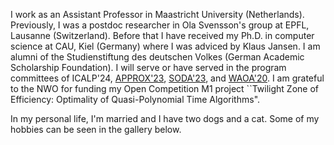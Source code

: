 I work as an Assistant Professor in Maastricht University (Netherlands).
Previously, I was a postdoc researcher in Ola Svensson's group at EPFL, Lausanne (Switzerland).
Before that I have received my Ph.D. in computer science at CAU, Kiel (Germany) where I was
adviced by Klaus Jansen. I am alumni of the Studienstiftung des deutschen Volkes (German Academic Scholarship Foundation).
I will serve or have served in the program committees of ICALP'24, [APPROX'23](https://approxconference.wordpress.com/), [SODA'23](https://www.siam.org/conferences/cm/conference/soda23), and [WAOA'20](http://algo2020.di.unipi.it/WAOA2020/).
I am grateful to the NWO for funding my Open Competition M1 project ``Twilight Zone of Efficiency: Optimality of Quasi-Polynomial Time Algorithms".

In my personal life, I'm married and I have two dogs and a cat. Some of my hobbies can be seen in the gallery below.
